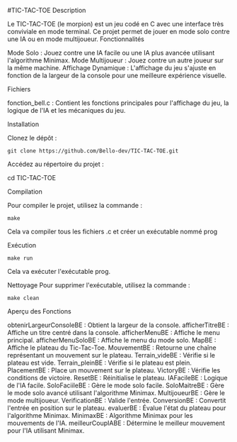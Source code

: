 #TIC-TAC-TOE
Description

Le TIC-TAC-TOE (le morpion) est un jeu codé en C avec une interface très conviviale en mode terminal. Ce projet permet de jouer en mode solo contre une IA ou en mode multijoueur.
Fonctionnalités

Mode Solo : Jouez contre une IA facile ou une IA plus avancée utilisant l'algorithme Minimax.
Mode Multijoueur : Jouez contre un autre joueur sur la même machine.
Affichage Dynamique : L'affichage du jeu s'ajuste en fonction de la largeur de la console pour une meilleure expérience visuelle.

Fichiers

fonction_bell.c : Contient les fonctions principales pour l'affichage du jeu, la logique de l'IA et les mécaniques du jeu.

Installation

Clonez le dépôt :

    git clone https://github.com/Bello-dev/TIC-TAC-TOE.git

Accédez au répertoire du projet :

cd TIC-TAC-TOE


Compilation

Pour compiler le projet, utilisez la commande :

    make

Cela va compiler tous les fichiers .c et créer un exécutable nommé prog

Exécution

    make run
    
Cela va exécuter l'exécutable prog.

Nettoyage
Pour supprimer l'exécutable, utilisez la commande :

    make clean

Aperçu des Fonctions

obtenirLargeurConsoleBE : Obtient la largeur de la console.
afficherTitreBE : Affiche un titre centré dans la console.
afficherMenuBE : Affiche le menu principal.
afficherMenuSoloBE : Affiche le menu du mode solo.
MapBE : Affiche le plateau du Tic-Tac-Toe.
MouvementBE : Retourne une chaîne représentant un mouvement sur le plateau.
Terrain_videBE : Vérifie si le plateau est vide.
Terrain_pleinBE : Vérifie si le plateau est plein.
PlacementBE : Place un mouvement sur le plateau.
VictoryBE : Vérifie les conditions de victoire.
ResetBE : Réinitialise le plateau.
IAFacileBE : Logique de l'IA facile.
SoloFaciileBE : Gère le mode solo facile.
SoloMaitreBE : Gère le mode solo avancé utilisant l'algorithme Minimax.
MultijoueurBE : Gère le mode multijoueur.
VerificationBE : Valide l'entrée.
ConversionBE : Convertit l'entrée en position sur le plateau.
evaluerBE : Évalue l'état du plateau pour l'algorithme Minimax.
MinimaxBE : Algorithme Minimax pour les mouvements de l'IA.
meilleurCoupIABE : Détermine le meilleur mouvement pour l'IA utilisant Minimax.
